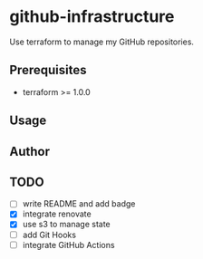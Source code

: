 # github-infrastructure

Use terraform to manage my GitHub repositories.

## Prerequisites

- terraform >= 1.0.0

## Usage

## Author

## TODO
- [ ] write README and add badge
- [x] integrate renovate
- [x] use s3 to manage state
- [ ] add Git Hooks   
- [ ] integrate GitHub Actions
